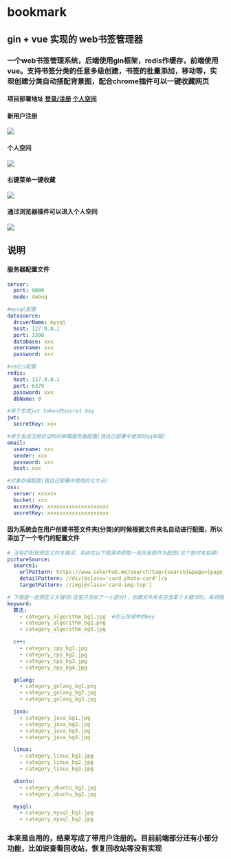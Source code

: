 # bookmark
## gin + vue 实现的 web书签管理器
### 一个web书签管理系统，后端使用gin框架，redis作缓存，前端使用vue。支持书签分类的任意多级创建，书签的批量添加，移动等，实现创建分类自动搭配背景图，配合chrome插件可以一键收藏网页

#### 项目部署地址  [登录/注册](http://asilentboy.cn/bookmark/#/login)          [个人空间](http://asilentboy.cn/bookmark/#/space)

#### 新用户注册

![](http://raxadls58.hn-bkt.clouddn.com/register.jpg)

#### 个人空间

![](http://raxadls58.hn-bkt.clouddn.com/space.jpg)



#### 右键菜单一键收藏

![](http://raxadls58.hn-bkt.clouddn.com/右键菜单.jpg)



#### 通过浏览器插件可以进入个人空间

![](http://raxadls58.hn-bkt.clouddn.com/plugin.jpg)



## 说明

#### 服务器配置文件

```yaml
server:
  port: 9000
  mode: debug

#mysql配置
datasource:    
  driverName: mysql
  host: 127.0.0.1
  port: 3306
  database: xxx    
  username: xxx
  password: xxx

#redis配置
redis:         
  host: 127.0.0.1
  port: 6379
  password: xxx
  dbName: 0

#用于生成jwt token的secret key
jwt:           
  secretKey: xxx

#用于发送注册验证码的邮箱服务器配置(我自己部署中使用的qq邮箱)
email:         
  username: xxx
  sender: xxx
  password: xxx
  host: xxx

#对象存储配置(我自己部署中使用的七牛云)
oss:          
  server: xxxxxx
  bucket: xxx
  accessKey: xxxxxxxxxxxxxxxxxxxx
  secretKey: xxxxxxxxxxxxxxxxxxxx
```



#### 因为系统会在用户创建书签文件夹(分类)的时候根据文件夹名自动进行配图，所以添加了一个专门的配置文件

```yaml
# 没有匹配到预定义的关键词，系统在以下图源中获取一张风景图作为配图(这个暂时未启用)
pictureSource:
  source1:
    urlPattern: https://www.colorhub.me/search?tag={search}&page={page}
    detailPattern: //div[@class='card photo-card']/a
    targetPattern: //img[@class='card-img-top']

# 下面是一些预定义关键词(这里只添加了一小部分)，创建文件夹名包含某个关键词时，系统随机挑选一张对应关键词下的配图
keyword:
  算法:
    - category_algorithm_bg1.jpg  #在云存储中的key
    - category_algorithm_bg2.png
    - category_algorithm_bg3.jpg

  c++:
    - category_cpp_bg1.jpg
    - category_cpp_bg2.jpg
    - category_cpp_bg3.jpg
    - category_cpp_bg4.jpg

  golang:
    - category_golang_bg1.png
    - category_golang_bg2.jpg
    - category_golang_bg3.jpg

  java:
    - category_java_bg1.jpg
    - category_java_bg2.jpg
    - category_java_bg3.jpg
    - category_java_bg4.jpg

  linux:
    - category_linux_bg1.jpg
    - category_linux_bg2.jpg
    - category_linux_bg3.jpg

  ubuntu:
    - category_ubuntu_bg1.jpg
    - category_ubuntu_bg2.jpg

  mysql:
    - category_mysql_bg1.jpg
    - category_mysql_bg2.jpg
```


### 本来是自用的，结果写成了带用户注册的。目前前端部分还有小部分功能，比如说查看回收站，恢复回收站等没有实现

